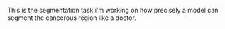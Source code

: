 This is the segmentation task i'm working on how precisely a model can segment the cancerous region like a doctor.